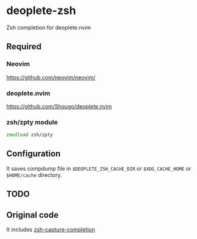 # deoplete-zsh

Zsh completion for deoplete.nvim


## Required

### Neovim
https://github.com/neovim/neovim/

### deoplete.nvim
https://github.com/Shougo/deoplete.nvim


### zsh/zpty module

```zsh
zmodload zsh/zpty
```


## Configuration

It saves compdump file in `$DEOPLETE_ZSH_CACHE_DIR` or `$XDG_CACHE_HOME` or
`$HOME/cache` directory.


## TODO


## Original code

It includes [zsh-capture-completion](https://github.com/Valodim/zsh-capture-completion)
